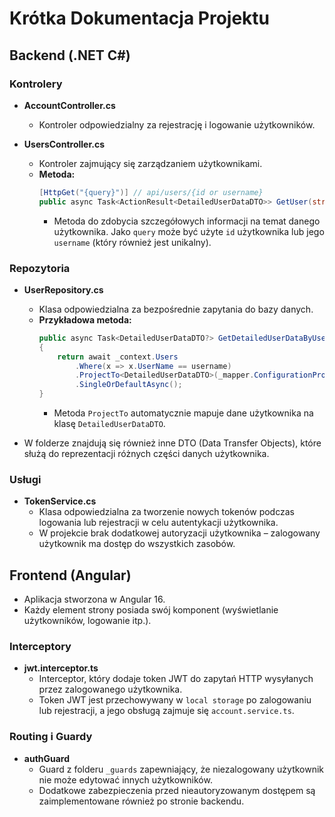 # Krótka Dokumentacja Projektu

## Backend (.NET C#)

### Kontrolery

- **AccountController.cs**

  - Kontroler odpowiedzialny za rejestrację i logowanie użytkowników.

- **UsersController.cs**
  - Kontroler zajmujący się zarządzaniem użytkownikami.
  - **Metoda:**
    ```csharp
    [HttpGet("{query}")] // api/users/{id or username}
    public async Task<ActionResult<DetailedUserDataDTO>> GetUser(string query)
    ```
    - Metoda do zdobycia szczegółowych informacji na temat danego użytkownika. Jako `query` może być użyte `id` użytkownika lub jego `username` (który również jest unikalny).

### Repozytoria

- **UserRepository.cs**

  - Klasa odpowiedzialna za bezpośrednie zapytania do bazy danych.
  - **Przykładowa metoda:**
    ```csharp
    public async Task<DetailedUserDataDTO?> GetDetailedUserDataByUserNameAsync(string username)
    {
        return await _context.Users
            .Where(x => x.UserName == username)
            .ProjectTo<DetailedUserDataDTO>(_mapper.ConfigurationProvider)
            .SingleOrDefaultAsync();
    }
    ```
    - Metoda `ProjectTo` automatycznie mapuje dane użytkownika na klasę `DetailedUserDataDTO`.

- W folderze znajdują się również inne DTO (Data Transfer Objects), które służą do reprezentacji różnych części danych użytkownika.

### Usługi

- **TokenService.cs**
  - Klasa odpowiedzialna za tworzenie nowych tokenów podczas logowania lub rejestracji w celu autentykacji użytkownika.
  - W projekcie brak dodatkowej autoryzacji użytkownika – zalogowany użytkownik ma dostęp do wszystkich zasobów.

## Frontend (Angular)

- Aplikacja stworzona w Angular 16.
- Każdy element strony posiada swój komponent (wyświetlanie użytkowników, logowanie itp.).

### Interceptory

- **jwt.interceptor.ts**
  - Interceptor, który dodaje token JWT do zapytań HTTP wysyłanych przez zalogowanego użytkownika.
  - Token JWT jest przechowywany w `local storage` po zalogowaniu lub rejestracji, a jego obsługą zajmuje się `account.service.ts`.

### Routing i Guardy

- **authGuard**
  - Guard z folderu `_guards` zapewniający, że niezalogowany użytkownik nie może edytować innych użytkowników.
  - Dodatkowe zabezpieczenia przed nieautoryzowanym dostępem są zaimplementowane również po stronie backendu.
